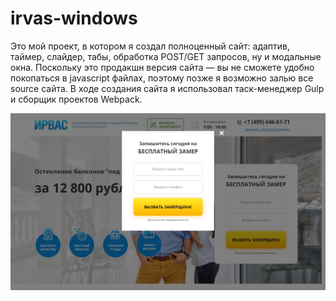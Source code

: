 # irvas-windows
Это мой проект, в котором я создал полноценный сайт: адаптив, таймер, слайдер, табы, обработка POST/GET запросов, ну и модальные окна. Поскольку это продакшн версия сайта — вы не сможете удобно покопаться в javascript файлах, поэтому позже я возможно залью все source сайта.
В ходе создания сайта я использовал таск-менеджер Gulp и сборщик проектов Webpack.


![img](https://github.com/arthurseredaa/irvas-windows/blob/master/readmeImages/1.jpg)
